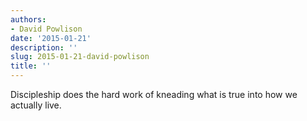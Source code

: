 ```yaml
---
authors:
- David Powlison
date: '2015-01-21'
description: ''
slug: 2015-01-21-david-powlison
title: ''
---
```

Discipleship does the hard work of kneading what is true into how we actually live.



